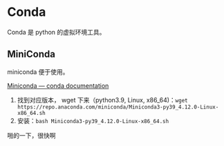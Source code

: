 # Conda

Conda 是 python 的虚拟环境工具。

## MiniConda

miniconda 便于使用。

[Miniconda — conda documentation](https://docs.conda.io/en/latest/miniconda.html)

1. 找到对应版本， wget 下来（python3.9, Linux, x86_64)：`wget https://repo.anaconda.com/miniconda/Miniconda3-py39_4.12.0-Linux-x86_64.sh`
2. 安装：`bash Miniconda3-py39_4.12.0-Linux-x86_64.sh`

啪的一下，很快啊
